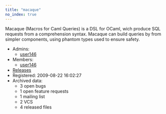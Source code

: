 ```yaml
---
title: "macaque"
no_index: true
---
```


Macaque (Macros for Caml Queries) is a DSL for OCaml, wich produce SQL requests from a comprehension syntax. Macaque can build queries by from simpler components, using phantom types used to ensure safety.


* Admins:
  * [user146](/users/user146)
* Members:
  * [user146](/users/user146)
* [Releases](https://download.ocamlcore.org/macaque)
* Registered: 2009-08-22 16:02:27
* Archived data:
  * 3 open bugs
  * 1 open feature requests
  * 1 mailing list
  * 2 VCS
  * 4 released files
